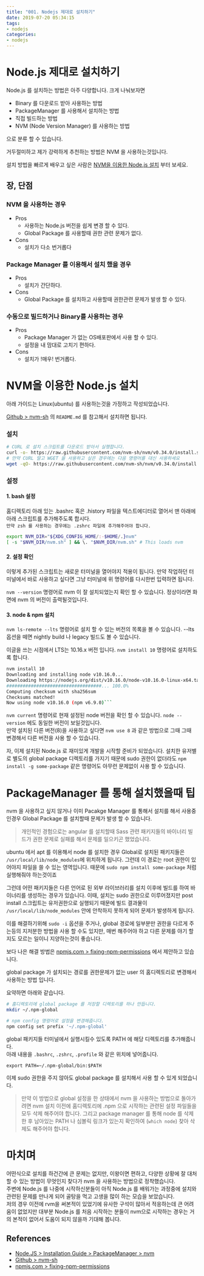 ```yaml
---
title: "001. Nodejs 제대로 설치하기"
date: 2019-07-20 05:34:15
tags:
- nodejs
categories:
- nodejs
---
```


# Node.js 제대로 설치하기

Node.js 를 설치하는 방법은 아주 다양합니다. 크게 나눠보자면

* Binary 를 다운로드 받아 사용하는 방법
* PackageManager 를 사용해서 설치하는 방법
* 직접 빌드하는 방법
* NVM (Node Version Manager) 를 사용하는 방법

으로 분류 할 수 있습니다.

거두절미하고 제가 강력하게 추천하는 방법은 NVM 을 사용하는것입니다.

설치 방법을 빠르게 배우고 싶은 사람은 [NVM을 이용한 Node.js 설치](#nvm을-이용한-node-js-설치) 부터 보세요.

## 장, 단점

### NVM 을 사용하는 경우 

* Pros
  * 사용하는 Node.js 버전을 쉽게 변경 할 수 있다.
  * Global Package 를 사용할때 권한 관련 문제가 없다.
* Cons
  * 설치가 다소 번거롭다

### Package Manager 를 이용해서 설치 했을 경우

* Pros
  * 설치가 간단하다.
* Cons
  * Global Package 를 설치하고 사용할때 권한관련 문제가 발생 할 수 있다.

### 수동으로 빌드하거나 Binary를 사용하는 경우
* Pros
  * Package Manager 가 없는 OS배포판에서 사용 할 수 있다.  
  * 설정을 내 맘대로 고치기 편하다.
* Cons
  * 설치가 !매우! 번거롭다.

# NVM을 이용한 Node.js 설치
아래 가이드는 Linux(ubuntu) 를 사용하는것을 가정하고 작성되었습니다. 

[Github > nvm-sh](https://github.com/nvm-sh/nvm#install-script) 의 `README.md` 를 참고해서 설치하면 됩니다.


### 설치
```bash
# CURL 로 설치 스크립트를 다운로드 받아서 실행합니다.
curl -o- https://raw.githubusercontent.com/nvm-sh/nvm/v0.34.0/install.sh | bash
# 만약 CURL 말고 WGET 을 사용하고 싶은 경우에는 다음 명령어를 대신 사용하세요
wget -qO- https://raw.githubusercontent.com/nvm-sh/nvm/v0.34.0/install.sh | bash
```

### 설정

#### 1. bash 설정
홈디렉토리 아래 있는 .bashrc 혹은 .history 파일을 텍스트에디터로 열어서 맨 아래에 아래 스크립트를 추가해주도록 합시다.  
`만약 zsh 를 사용하는 경우에는 .zshrc 파일에 추가해주어야 합니다.`

```bash
export NVM_DIR="${XDG_CONFIG_HOME/:-$HOME/.}nvm"
[ -s "$NVM_DIR/nvm.sh" ] && \. "$NVM_DIR/nvm.sh" # This loads nvm
```

#### 2. 설정 확인
이렇게 추가된 스크립트는 새로운 터미널을 열어야지 적용이 됩니다. 만약 작업하던 터미널에서 바로 사용하고 싶다면 그냥 터미널에 위 명령어를 다시한번 입력하면 됩니다.

`nvm --version` 명령어로 nvm 이 잘 설치되었는지 확인 할 수 있습니다. 정상이라면 화면에 nvm 의 버전이 출력될것입니다.

#### 3. node & npm 설치
`nvm ls-remote --lts` 명령어로 설치 할 수 있는 버전의 목록을 볼 수 있습니다.
--lts 옵션을 떼면 nightly build 나 legacy 빌드도 볼 수 있습니다.

이글을 쓰는 시점에서 LTS는 10.16.x 버전 입니다.
`nvm install 10` 명령어로 설치하도록 합니다.
```bash
nvm install 10
Downloading and installing node v10.16.0...
Downloading https://nodejs.org/dist/v10.16.0/node-v10.16.0-linux-x64.tar.xz...
###################################... 100.0%
Computing checksum with sha256sum
Checksums matched!
Now using node v10.16.0 (npm v6.9.0)```
```
`nvm current` 명령어로 현재 설정된 node 버전을 확인 할 수 있습니다. `node --version` 에도 동일한 버전이 보일것입니다.  
만약 설치된 다른 버전(8)을 사용하고 싶다면 `nvm use 8` 과 같은 방법으로 그때 그때 변경해서 다른 버전을 사용 할 수 있습니다.

자, 이제 설치된 Node.js 로 재미있게 개발을 시작할 준비가 되었습니다.
설치한 유저별로 별도의 global package 디렉토리를 가지기 때문에 sudo 권한이 없더라도 `npm install -g some-package` 같은 명령어도 아무런 문제없이 사용 할 수 있습니다.

# PackageManager 를 통해 설치했을때 팁

nvm 을 사용하고 싶지 않거나 이미 Pacakge Manager 를 통해서 설치를 해서 사용중인경우 Global Package 를 설치할때 문제가 발생 할 수 있습니다. 

> 개인적인 경험으로는 angular 를 설치할때 Sass 관련 패키지들의 바이너리 빌드가 권한 문제로 실패를 해서 문제를 일으키곤 했었습니다.

ubuntu 에서 apt 를 이용해서 node 를 설치한 경우 Global로 설치된 패키지들은 `/usr/local/lib/node_modules`에 위치하게 됩니다. 그런데 이 경로는 root 권한이 있어야지 파일을 쓸 수 있는 영역입니다. 때문에 `sudo npm install some-package` 처럼 실행해줘야 하는것이죠  

그런데 어떤 패키지들은 다른 언어로 된 외부 라이브러리를 설치 이후에 빌드를 하여 바이너리를 생성하는 경우가 있습니다. 이때, 설치는 sudo 권한으로 이루어졌지만 post install 스크립트는 유저권한으로 실행되기 때문에 빌드 결과물이 `/usr/local/lib/node_modules` 안에 안착하지 못하게 되어 문제가 발생하게 됩니다.

이를 해결하기위해 `sudo -i` 옵션을 주거나, global 경로에 일부분만 권한을 다르게 주는등의 지저분한 방법을 사용 할 수도 있지만, 매번 해주어야 하고 다른 문제를 야기 할지도 모르는 일이니 지양하는것이 좋습니다.

보다 나은 해결 방법은 [npmjs.com > fixing-npm-permissions](https://docs.npmjs.com/getting-started/fixing-npm-permissions) 에서 제안하고 있습니다.

global package 가 설치되는 경로를 권한문제가 없는 user 의 홈디렉토리로 변경해서 사용하는 방법 입니다.
 
요약하면 아래와 같습니다.
```bash
# 홈디렉토리에 global package 를 저장할 디렉토리를 하나 만듭니다.
mkdir ~/.npm-global
```
```bash
# npm config 명령어로 설정을 변경해줍니다.
npm config set prefix '~/.npm-global'
```

global 패키지들 터미널에서 실행시킬수 있도록 PATH 에 해당 디렉토리를 추가해줍니다.  
아래 내용을 `.bashrc`, `.zshrc`, `.profile` 와 같은 위치에 넣어줍니다.
```
export PATH=~/.npm-global/bin:$PATH
```

이제 sudo 권한을 주지 않아도 global package 를 설치해서 사용 할 수 있게 되었습니다.

> 만약 이 방법으로 global 설정을 한 상태에서 nvm 을 사용하는 방법으로 돌아가려면 nvm 설치 이전에 홈디렉토리에 .npm 으로 시작하는 관련된 설정 파일들을 모두 삭제 해주어야 합니다. 그리고 package manager 를 통해 node 를 삭제한 후 남아있는 PATH 나 심볼릭 링크가 있는지 확인하여 (`which node`) 찾아 삭제도 해주어야 합니다.

# 마치며
어떤식으로 설치를 하건간에 큰 문제는 없지만, 이왕이면 편하고, 다양한 상황에 잘 대처 할 수 있는 방법이 무엇인지 찾다가 nvm 을 사용하는 방법으로 정착했습니다.  
주변에 Node.js 를 나중에 시작하신분들이 아직 Node.js 를 배워가는 과정중에 설치와 관련된 문제를 만나게 되어 골탕을 먹고 고생을 많이 하는 모습을 보았습니다.  
저의 경우 이전에 rvm을 써본적이 있었기에 유사한 구석이 많아서 적응하는데 큰 어려움이 없었지만 대부분 Node.js 를 처음 시작하는 분들이 nvm으로 시작하는 경우는 거의 본적이 없어서 도움이 되지 않을까 기대해 봅니다.

## References
* [Node.JS > Installation Guide > PackageManager > nvm](https://nodejs.org/en/download/package-manager/#nvm)
* [Github > nvm-sh](https://github.com/nvm-sh/nvm#install-script)
* [npmjs.com > fixing-npm-permissions](https://docs.npmjs.com/getting-started/fixing-npm-permissions)
